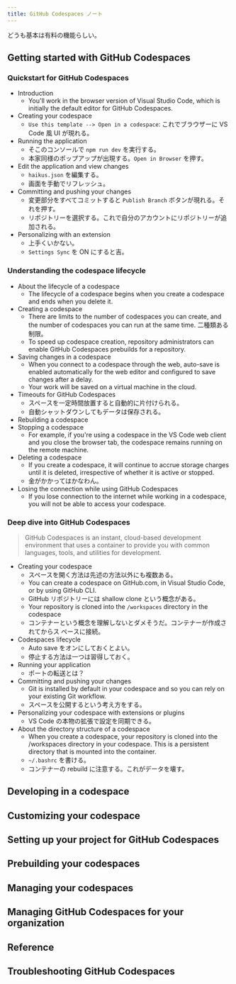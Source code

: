 ```yaml
---
title: GitHub Codespaces ノート
---
```


どうも基本は有料の機能らしい。

## Getting started with GitHub Codespaces

### Quickstart for GitHub Codespaces

* Introduction
  * You'll work in the browser version of Visual Studio Code, which is initially
    the default editor for GitHub Codespaces.
* Creating your codespace
  * `Use this template --> Open in a codespace`: これでブラウザーに VS Code 風 UI が現れる。
* Running the application
  * そこのコンソールで `npm run dev` を実行する。
  * 本家同様のポップアップが出現する。`Open in Browser` を押す。
* Edit the application and view changes
  * `haikus.json` を編集する。
  * 画面を手動でリフレッシュ。
* Committing and pushing your changes
  * 変更部分をすべてコミットすると `Publish Branch` ボタンが現れる。それを押す。
  * リポジトリーを選択する。これで自分のアカウントにリポジトリーが追加される。
* Personalizing with an extension
  * 上手くいかない。
  * `Settings Sync` を ON にすると吉。

### Understanding the codespace lifecycle

* About the lifecycle of a codespace
  * The lifecycle of a codespace begins when you create a codespace and ends
    when you delete it.
* Creating a codespace
  * There are limits to the number of codespaces you can create, and the number
    of codespaces you can run at the same time. 二種類ある制限。
  * To speed up codespace creation, repository administrators can enable GitHub
    Codespaces prebuilds for a repository.
* Saving changes in a codespace
  * When you connect to a codespace through the web, auto-save is enabled
    automatically for the web editor and configured to save changes after a
    delay.
  * Your work will be saved on a virtual machine in the cloud.
* Timeouts for GitHub Codespaces
  * スペースを一定時間放置すると自動的に片付けられる。
  * 自動シャットダウンしてもデータは保存される。
* Rebuilding a codespace
* Stopping a codespace
  * For example, if you're using a codespace in the VS Code web client and you
    close the browser tab, the codespace remains running on the remote machine.
* Deleting a codespace
  * If you create a codespace, it will continue to accrue storage charges until
    it is deleted, irrespective of whether it is active or stopped.
  * 金がかかってはかなわん。
* Losing the connection while using GitHub Codespaces
  * If you lose connection to the internet while working in a codespace, you
    will not be able to access your codespace.

### Deep dive into GitHub Codespaces

> GitHub Codespaces is an instant, cloud-based development environment that uses
> a container to provide you with common languages, tools, and utilities for
> development.

* Creating your codespace
  * スペースを開く方法は先述の方法以外にも複数ある。
  * You can create a codespace on GitHub.com, in Visual Studio Code, or by using
    GitHub CLI.
  * GitHub リポジトリーには shallow clone という概念がある。
  * Your repository is cloned into the `/workspaces` directory in the codespace
  * コンテナーという概念を理解しないとダメそうだ。コンテナーが作成されてからス
    ペースに接続。
* Codespaces lifecycle
  * Auto save をオンにしておくとよい。
  * 停止する方法は一つは習得しておく。
* Running your application
  * ポートの転送とは？
* Committing and pushing your changes
  * Git is installed by default in your codespace and so you can rely on your
    existing Git workflow.
  * スペースを公開するという考え方をする。
* Personalizing your codespace with extensions or plugins
  * VS Code の本物の拡張で設定を同期できる。
* About the directory structure of a codespace
  * When you create a codespace, your repository is cloned into the /workspaces
    directory in your codespace. This is a persistent directory that is mounted
    into the container.
  * `~/.bashrc` を書ける。
  * コンテナーの rebuild に注意する。これがデータを壊す。

## Developing in a codespace

## Customizing your codespace

## Setting up your project for GitHub Codespaces

## Prebuilding your codespaces

## Managing your codespaces

## Managing GitHub Codespaces for your organization

## Reference

## Troubleshooting GitHub Codespaces
